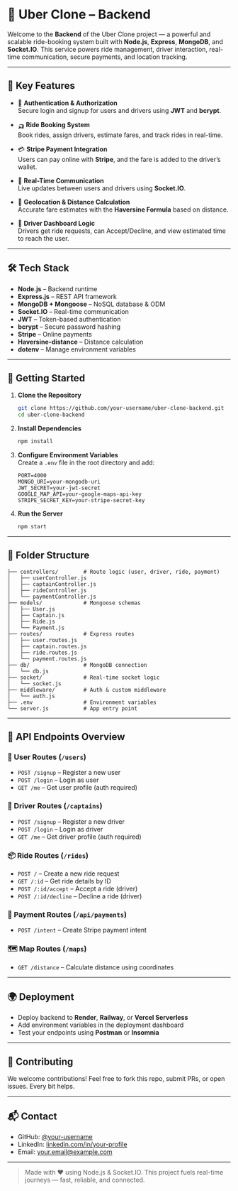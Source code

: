 # 🚖 Uber Clone – Backend

Welcome to the **Backend** of the Uber Clone project — a powerful and scalable ride-booking system built with **Node.js**, **Express**, **MongoDB**, and **Socket.IO**. This service powers ride management, driver interaction, real-time communication, secure payments, and location tracking.

---

## 🌟 Key Features

- 🔐 **Authentication & Authorization**  
  Secure login and signup for users and drivers using **JWT** and **bcrypt**.

- 🛺 **Ride Booking System**  
  Book rides, assign drivers, estimate fares, and track rides in real-time.

- 💳 **Stripe Payment Integration**  
  Users can pay online with **Stripe**, and the fare is added to the driver’s wallet.

- 📡 **Real-Time Communication**  
  Live updates between users and drivers using **Socket.IO**.

- 📍 **Geolocation & Distance Calculation**  
  Accurate fare estimates with the **Haversine Formula** based on distance.

- 🚦 **Driver Dashboard Logic**  
  Drivers get ride requests, can Accept/Decline, and view estimated time to reach the user.

---

## 🛠 Tech Stack

- **Node.js** – Backend runtime  
- **Express.js** – REST API framework  
- **MongoDB + Mongoose** – NoSQL database & ODM  
- **Socket.IO** – Real-time communication  
- **JWT** – Token-based authentication  
- **bcrypt** – Secure password hashing  
- **Stripe** – Online payments  
- **Haversine-distance** – Distance calculation  
- **dotenv** – Manage environment variables

---

## 🚀 Getting Started

1. **Clone the Repository**  
   ```bash
   git clone https://github.com/your-username/uber-clone-backend.git  
   cd uber-clone-backend
   ```

2. **Install Dependencies**  
   ```bash
   npm install
   ```

3. **Configure Environment Variables**  
   Create a `.env` file in the root directory and add:
   ```
   PORT=4000  
   MONGO_URI=your-mongodb-uri  
   JWT_SECRET=your-jwt-secret  
   GOOGLE_MAP_API=your-google-maps-api-key  
   STRIPE_SECRET_KEY=your-stripe-secret-key
   ```

4. **Run the Server**  
   ```bash
   npm start
   ```

---

## 📂 Folder Structure

```
├── controllers/        # Route logic (user, driver, ride, payment)
│   ├── userController.js
│   ├── captainController.js
│   ├── rideController.js
│   └── paymentController.js
├── models/             # Mongoose schemas
│   ├── User.js
│   ├── Captain.js
│   ├── Ride.js
│   └── Payment.js
├── routes/             # Express routes
│   ├── user.routes.js
│   ├── captain.routes.js
│   ├── ride.routes.js
│   └── payment.routes.js
├── db/                 # MongoDB connection
│   └── db.js
├── socket/             # Real-time socket logic
│   └── socket.js
├── middleware/         # Auth & custom middleware
│   └── auth.js
├── .env                # Environment variables
└── server.js           # App entry point
```

---

## 📡 API Endpoints Overview

### 👤 User Routes (`/users`)
- `POST /signup` – Register a new user  
- `POST /login` – Login as user  
- `GET /me` – Get user profile (auth required)

### 🚗 Driver Routes (`/captains`)
- `POST /signup` – Register a new driver  
- `POST /login` – Login as driver  
- `GET /me` – Get driver profile (auth required)

### 📦 Ride Routes (`/rides`)
- `POST /` – Create a new ride request  
- `GET /:id` – Get ride details by ID  
- `POST /:id/accept` – Accept a ride (driver)  
- `POST /:id/decline` – Decline a ride (driver)

### 💸 Payment Routes (`/api/payments`)
- `POST /intent` – Create Stripe payment intent

### 🗺 Map Routes (`/maps`)
- `GET /distance` – Calculate distance using coordinates

---

## 🌍 Deployment

- Deploy backend to **Render**, **Railway**, or **Vercel Serverless**  
- Add environment variables in the deployment dashboard  
- Test your endpoints using **Postman** or **Insomnia**

---

## 🙌 Contributing

We welcome contributions! Feel free to fork this repo, submit PRs, or open issues. Every bit helps.

---

## 📬 Contact

- GitHub: [@your-username](https://github.com/your-username)  
- LinkedIn: [linkedin.com/in/your-profile](https://linkedin.com/in/your-profile)  
- Email: your.email@example.com

---

> Made with ❤️ using Node.js & Socket.IO. This project fuels real-time journeys — fast, reliable, and connected.
